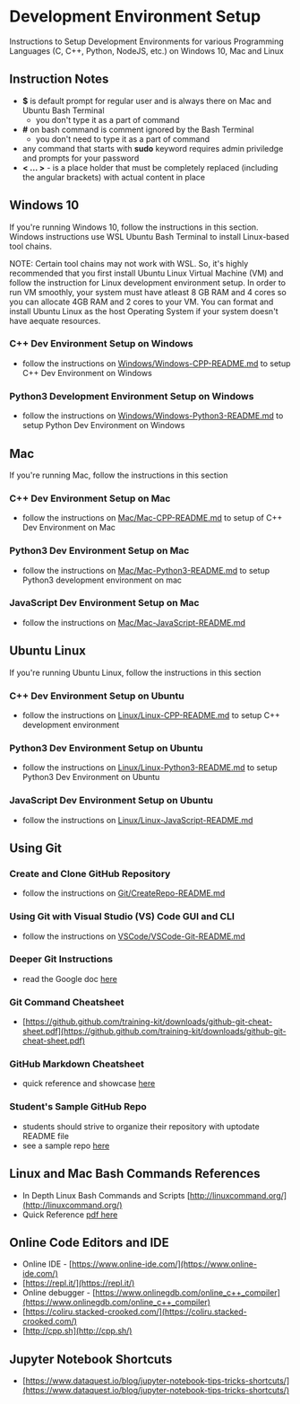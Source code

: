 # Development Environment Setup

Instructions to Setup Development Environments for various Programming Languages (C, C++, Python, NodeJS, etc.) on Windows 10, Mac and Linux

## Instruction Notes

- **\$** is default prompt for regular user and is always there on Mac and Ubuntu Bash Terminal
  - you don't type it as a part of command
- **#** on bash command is comment ignored by the Bash Terminal
  - you don't need to type it as a part of command
- any command that starts with **sudo** keyword requires admin priviledge and prompts for your password
- **\< ... \>** - is a place holder that must be completely replaced (including the angular brackets) with actual content in place

## Windows 10

If you're running Windows 10, follow the instructions in this section. Windows instructions use WSL Ubuntu Bash Terminal to install Linux-based tool chains.

NOTE: Certain tool chains may not work with WSL. So, it's highly recommended that you first install Ubuntu Linux Virtual Machine (VM) and follow the instruction for Linux development environment setup. In order to run VM smoothly, your system must have atleast 8 GB RAM and 4 cores so you can allocate 4GB RAM and 2 cores to your VM. You can format and install Ubuntu Linux as the host Operating System if your system doesn't have aequate resources.

### C++ Dev Environment Setup on Windows

- follow the instructions on [Windows/Windows-CPP-README.md](Windows/Windows-CPP-README.md) to setup C++ Dev Environment on Windows

### Python3 Development Environment Setup on Windows

- follow the instructions on [Windows/Windows-Python3-README.md](Windows/Windows-Python3-README.md) to setup Python Dev Environment on Windows

## Mac

If you're running Mac, follow the instructions in this section

### C++ Dev Environment Setup on Mac

- follow the instructions on [Mac/Mac-CPP-README.md](Mac/Mac-CPP-README.md) to setup of C++ Dev Environment on Mac

### Python3 Dev Environment Setup on Mac

- follow the instructions on [Mac/Mac-Python3-README.md](Mac/Mac-Python3-README.md) to setup Python3 development environment on mac

### JavaScript Dev Environment Setup on Mac

- follow the instructions on [Mac/Mac-JavaScript-README.md](Mac/Mac-JavaScript-README.md)

## Ubuntu Linux

If you're running Ubuntu Linux, follow the instructions in this section

### C++ Dev Environment Setup on Ubuntu

- follow the instructions on [Linux/Linux-CPP-README.md](Linux/Linux-CPP-README.md) to setup C++ development environment

### Python3 Dev Environment Setup on Ubuntu

- follow the instructions on [Linux/Linux-Python3-README.md](Linux/Linux-Python3-README.md) to setup Python3 Dev Environment on Ubuntu

### JavaScript Dev Environment Setup on Ubuntu

- follow the instructions on [Linux/Linux-JavaScript-README.md](Linux/Linux-JavaScript-README.md)

## Using Git

### Create and Clone GitHub Repository

- follow the instructions on [Git/CreateRepo-README.md](Git/CreateRepo-README.md)

### Using Git with Visual Studio (VS) Code GUI and CLI

- follow the instructions on [VSCode/VSCode-Git-README.md](VSCode/VSCode-Git-README.md)

### Deeper Git Instructions

- read the Google doc [here](https://docs.google.com/document/d/1M0YeBfFPy5YPpfX7312R9-IldjagimvEma_YhgeLPcw/edit#heading=h.ssqvh5gmotj4)

### Git Command Cheatsheet

- [https://github.github.com/training-kit/downloads/github-git-cheat-sheet.pdf](https://github.github.com/training-kit/downloads/github-git-cheat-sheet.pdf)

### GitHub Markdown Cheatsheet

- quick reference and showcase [here](https://github.com/adam-p/markdown-here/wiki/Markdown-Cheatsheet)

### Student's Sample GitHub Repo

- students should strive to organize their repository with uptodate README file
- see a sample repo [here](https://github.com/rambasnet/csci000-astudent)

## Linux and Mac Bash Commands References

- In Depth Linux Bash Commands and Scripts [http://linuxcommand.org/](http://linuxcommand.org/)
- Quick Reference [pdf here](https://files.fosswire.com/2007/08/fwunixref.pdf)

## Online Code Editors and IDE

- Online IDE - [https://www.online-ide.com/](https://www.online-ide.com/)
- [https://repl.it/](https://repl.it/)
- Online debugger - [https://www.onlinegdb.com/online_c++_compiler](https://www.onlinegdb.com/online_c++_compiler)
- [https://coliru.stacked-crooked.com/](https://coliru.stacked-crooked.com/)
- [http://cpp.sh](http://cpp.sh/)

## Jupyter Notebook Shortcuts

- [https://www.dataquest.io/blog/jupyter-notebook-tips-tricks-shortcuts/](https://www.dataquest.io/blog/jupyter-notebook-tips-tricks-shortcuts/)
